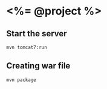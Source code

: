 # <%= @project %>

## Start the server

    mvn tomcat7:run

## Creating war file

    mvn package

